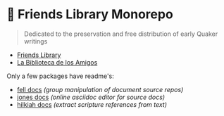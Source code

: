 # 🚀 Friends Library Monorepo

> Dedicated to the preservation and free distribution of early Quaker writings

- [Friends Library](https://www.friendslibrary.com)
- [La Biblioteca de los Amigos](https://www.bibliotecadelosamigos.org)

Only a few packages have readme's:

- [fell docs](packages/fell/readme.md) _(group manipulation of document source repos)_
- [jones docs](packages/jones/readme.md) _(online asciidoc editor for source docs)_
- [hilkiah docs](packages/hilkiah/readme.md) _(extract scripture references from text)_

